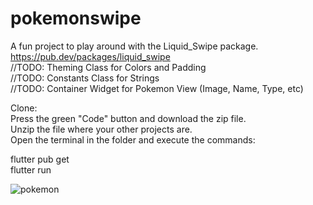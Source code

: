 # pokemonswipe  
  
A fun project to play around with the Liquid_Swipe package.  
https://pub.dev/packages/liquid_swipe  
//TODO: Theming Class for Colors and Padding  
//TODO: Constants Class for Strings  
//TODO: Container Widget for Pokemon View (Image, Name, Type, etc)  

Clone:   
Press the green "Code" button and download the zip file.   
Unzip the file where your other projects are.   
Open the terminal in the folder and execute the commands:   

flutter pub get  
flutter run 

![pokemon](https://user-images.githubusercontent.com/45995741/188275833-ff90f12e-ddd3-4c12-b7b5-0dd1f6260294.gif)
